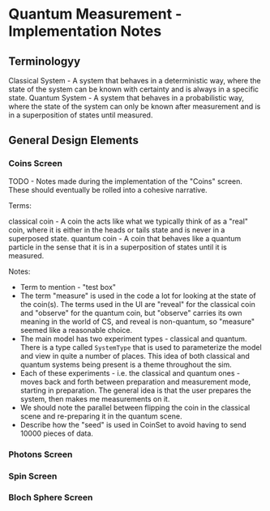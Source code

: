 # Quantum Measurement - Implementation Notes

## Terminologyy

Classical System - A system that behaves in a deterministic way, where the state of the system can be known with
certainty and is always in a specific state.
Quantum System - A system that behaves in a probabilistic way, where the state of the system can only be known after
measurement and is in a superposition of states until measured.

## General Design Elements

### Coins Screen

TODO - Notes made during the implementation of the "Coins" screen. These should eventually be rolled into a cohesive
narrative.

Terms:

classical coin - A coin the acts like what we typically think of as a "real" coin, where it is either in the heads or
tails state and is never in a superposed state.
quantum coin - A coin that behaves like a quantum particle in the sense that it is in a superposition of states until
it is measured.

Notes:

- Term to mention - "test box"
- The term "measure" is used in the code a lot for looking at the state of the coin(s).  The terms used in the UI are
  "reveal" for the classical coin and "observe" for the quantum coin, but "observe" carries its own meaning in the world
  of CS, and reveal is non-quantum, so "measure" seemed like a reasonable choice.
- The main model has two experiment types - classical and quantum.  There is a type called `SystemType` that is used
to parameterize the model and view in quite a number of places.  This idea of both classical and quantum systems being
present is a theme throughout the sim.
- Each of these experiments - i.e. the classical and quantum ones - moves back and forth between preparation and
measurement mode, starting in preparation.  The general idea is that the user prepares the system, then makes me
measurements on it.
- We should note the parallel between flipping the coin in the classical scene and re-preparing it in the quantum 
  scene.
- Describe how the "seed" is used in CoinSet to avoid having to send 10000 pieces of data.

### Photons Screen

### Spin Screen

### Bloch Sphere Screen
